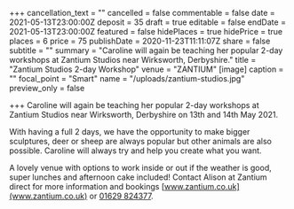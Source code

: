 +++
cancellation_text = ""
cancelled = false
commentable = false
date = 2021-05-13T23:00:00Z
deposit = 35
draft = true
editable = false
endDate = 2021-05-13T23:00:00Z
featured = false
hidePlaces = true
hidePrice = true
places = 6
price = 75
publishDate = 2020-11-23T11:11:07Z
share = false
subtitle = ""
summary = "Caroline will again be teaching her popular 2-day workshops at Zantium Studios near Wirksworth, Derbyshire."
title = "Zantium Studios 2-day Workshop"
venue = "ZANTIUM"
[image]
caption = ""
focal_point = "Smart"
name = "/uploads/zantium-studios.jpg"
preview_only = false

+++
Caroline will again be teaching her popular 2-day workshops at Zantium Studios near Wirksworth, Derbyshire on 13th and 14th May 2021. 

With having a full 2 days, we have the opportunity to make bigger sculptures, deer or sheep are always popular but other animals are also possible. Caroline will always try and help you create what you want.

A lovely venue with options to work inside or out if the weather is good, super lunches and afternoon cake included! Contact Alison at Zantium direct for more information and bookings [www.zantium.co.uk](www.zantium.co.uk) or [01629 824377](tel:01629824377).